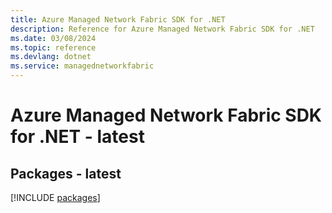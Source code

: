 ```yaml
---
title: Azure Managed Network Fabric SDK for .NET
description: Reference for Azure Managed Network Fabric SDK for .NET
ms.date: 03/08/2024
ms.topic: reference
ms.devlang: dotnet
ms.service: managednetworkfabric
---
```

# Azure Managed Network Fabric SDK for .NET - latest
## Packages - latest
[!INCLUDE [packages](managed-network-fabric-index.md)]